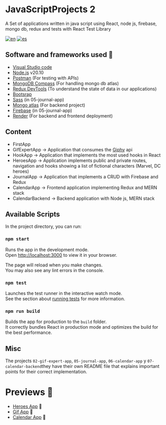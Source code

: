 # JavaScriptProjects 2

A Set of applications written in java script using React, node js, firebase, mongo db, redux and tests with React Test Library

[![en](https://img.shields.io/badge/lang-en-red.svg)](https://github.com/hall9zeha/JavaScriptProjects-2/blob/main/README.md) [![es](https://img.shields.io/badge/lang-es-yellow.svg)](https://github.com/hall9zeha/JavaScriptProjects-2/blob/main/README.es.md)

## Software and frameworks used :wrench:

* [Visual Studio code](https://code.visualstudio.com/)
* [Node.js](https://nodejs.org/en) v20.10
* [Postman](https://www.postman.com/) (For testing with APIs)
* [MongoDB Compass](https://www.mongodb.com/es/products/tools/compass) (For handling mongo db atlas)
* [Redux DevTools](https://chromewebstore.google.com/detail/redux-devtools/lmhkpmbekcpmknklioeibfkpmmfibljd?hl=es) (To understand the state of data in our applications)
* [Bootsrap](https://getbootstrap.com/) 
* [Sass](https://sass-lang.com/) (in 05-journal-app)
* [Mongo atlas](https://www.mongodb.com/es/cloud/atlas/lp/try4) (For backend project)
* [Firebase](https://firebase.google.com/) (in 05-journal-app)
* [Render](https://render.com/) (For  backend and frontend deployment)

## Content
* FirstApp
* GifExpertApp -> Application that consumes the [Giphy](https://developers.giphy.com/) api
* HookApp -> Application that implements the most used hooks in React
* HeroesApp -> Application implements public and private routes, navigation and hooks showing a list of fictional characters (Marvel, DC heroes)
* JournalApp -> Application that implements a CRUD with Firebase and Redux
* CalendarApp -> Frontend application implementing Redux and MERN stack
* CalendarBackend -> Backend application with Node js, MERN stack

## Available Scripts

In the project directory, you can run:

### `npm start`

Runs the app in the development mode.\
Open [http://localhost:3000](http://localhost:3000) to view it in your browser.

The page will reload when you make changes.\
You may also see any lint errors in the console.

### `npm test`

Launches the test runner in the interactive watch mode.\
See the section about [running tests](https://facebook.github.io/create-react-app/docs/running-tests) for more information.

### `npm run build`

Builds the app for production to the `build` folder.\
It correctly bundles React in production mode and optimizes the build for the best performance.

## Misc
The projects ```02-gif-expert-app```, ```05-journal-app```, ```06-calendar-app``` y ```07-calendar-backend```they have their own README file that explains important points for their correct implementation.

# Previews :rocket:

* [Heroes App]() :rocket:
* [Gif App]() :rocket:
* [Calendar App]() :rocket: